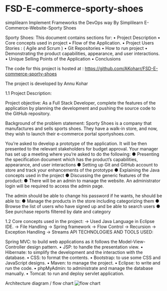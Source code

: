 # FSD-E-commerce-sporty-shoes
simplilearn
Implement Frameworks the DevOps way By Simplilearn E-Commerce-Website-Sporty Shoes

Sporty Shoes:
This document contains sections for: • Project Description • Core concepts used in project • Flow of the Application. • Project Users Stories : ( Agile and Scrum ) • Git Repositories • How to run project • Demonstrating the product capabilities, appearance, and user interactions. • Unique Selling Points of the Application • Conclusions

The code for this project is hosted at : https://github.com/AKoharr/FSD-E-commerce-sporty-shoes

The project is developed by Annu Kohar

1.1 Project Description:

Project objective: As a Full Stack Developer, complete the features of the application by planning the development and pushing the source code to the GitHub repository.

Background of the problem statement: Sporty Shoes is a company that manufactures and sells sports shoes. They have a walk-in store, and now, they wish to launch their e-commerce portal sportyshoes.com.

You’re asked to develop a prototype of the application. It will be then presented to the relevant stakeholders for budget approval. Your manager has set up a meeting where you’re asked to do the following: ● Presenting the specification document which has the product’s capabilities, appearance, and user interactions ● Setting up Git and GitHub account to store and track your enhancements of the prototype ● Explaining the Java concepts used in the project ● Discussing the generic features of the product: ● There will be an admin to manage the website. An administrator login will be required to access the admin page.

The admin should be able to change his password if he wants, he should be able to: ● Manage the products in the store including categorizing them ● Browse the list of users who have signed up and be able to search users ● See purchase reports filtered by date and category

1.2 Core concepts used in the project: -> Used Java Language in Eclipse IDE. -> File Handling -> Spring framework -> Flow Control -> Recursion -> Exception Handling -> Streams API TECHNOLOGIES AND TOOLS USED:

Spring MVC: to build web applications as it follows the Model-View-Controller design pattern. • JSP: to handle the presentation view. • Hibernate: to simplify the development and the interaction with the database. • CSS: to format the contents. • Bootstrap: to use some CSS and JavaScript designs. • Maven: to manage the project. • Eclipse: to write and run the code. • phpMyAdmin: to administrate and manage the database manually. • Tomcat: to run and deploy servlet application.

Architecture diagram / flow chart
![flow chart](https://user-images.githubusercontent.com/110048608/227757862-df32006c-a7ff-4160-88dc-36f471a464ea.png)
